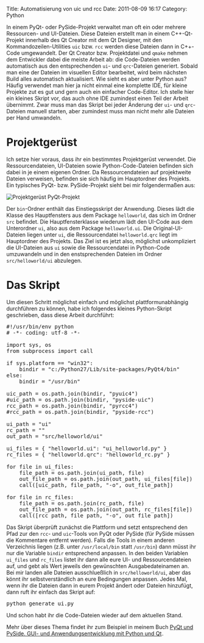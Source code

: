 Title: Automatisierung von uic und rcc
Date: 2011-08-09 16:17
Category: Python

In einem PyQt- oder PySide-Projekt verwaltet man oft ein oder mehrere Ressourcen- und UI-Dateien. Diese Dateien erstellt man in einem C++-Qt-Projekt innerhalb des Qt Creator mit dem Qt Designer, mit den Kommandozeilen-Utilities `uic` bzw. `rcc` werden diese Dateien dann in C++-Code umgewandelt. Der Qt Creator bzw. Projektdatei und `qmake` nehmen dem Entwickler dabei die meiste Arbeit ab: die Code-Dateien werden automatisch aus den entsprechenden `ui`- und `qrc`-Dateien generiert. Sobald man eine der Dateien im visuellen Editor bearbeitet, wird beim nächsten Build alles automatisch aktualisiert. Wie sieht es aber unter Python aus? Häufig verwendet man hier ja nicht einmal eine komplette IDE, für kleine Projekte zut es gut und gern auch ein einfacher Code-Editor. Ich stelle hier ein kleines Skript vor, das auch ohne IDE zumindest einen Teil der Arbeit übernimmt. Zwar muss man das Skript bei jeder Änderung der `ui`- und `qrc`-Dateien manuell starten, aber zumindest muss man nicht mehr alle Dateien per Hand umwandeln.

# Projektgerüst

Ich setze hier voraus, dass ihr ein bestimmtes Projektgerüst verwendet. Die Ressourcendateien, UI-Dateien sowie Python-Code-Dateien befinden sich dabei in je einem eigenen Ordner. Da Ressourcendateien auf projektweite Dateien verweisen, befinden sie sich häufig im Hauptordner des Projekts. Ein typisches PyQt- bzw. PySide-Projekt sieht bei mir folgendermaßen aus:

![Projektgerüst PyQt-Projekt](|static|../tutorials/11/tut11_1.png)

Der `bin`-Ordner enthält das Einstiegsskript der Anwendung. Dieses lädt die Klasse des Hauptfensters aus dem Package `helloworld`, das sich im Ordner `src` befindet. Die Hauptfensterklasse wiederum lädt den UI-Code aus dem Unterordner `ui`, also aus dem Package `helloworld.ui`. Die Original-UI-Dateien liegen unter `ui`, die Ressourcendatei `helloworld.qrc` liegt im Hauptordner des Projekts. Das Ziel ist es jetzt also, möglichst unkompliziert die UI-Dateien aus `ui` sowie die Ressourcendatei in Python-Code umzuwandeln und in den enstsprechenden Dateien im Ordner `src/helloworld/ui` abzulegen.

# Das Skript

Um diesen Schritt möglichst einfach und möglichst plattformunabhängig durchführen zu können, habe ich folgendes kleines Python-Skript geschrieben, dass diese Arbeit durchführt:

<pre class="brush:python;">
#!/usr/bin/env python
# -*- coding: utf-8 -*-

import sys, os
from subprocess import call

if sys.platform == "win32":
    bindir = "c:/Python27/Lib/site-packages/PyQt4/bin"
else:
    bindir = "/usr/bin"

uic_path = os.path.join(bindir, "pyuic4")
#uic_path = os.path.join(bindir, "pyside-uic")
rcc_path = os.path.join(bindir, "pyrcc4")
#rcc_path = os.path.join(bindir, "pyside-rcc")
    
ui_path = "ui"
rc_path = ""
out_path = "src/helloworld/ui"

ui_files = { "helloworld.ui": "ui_helloworld.py" }
rc_files = { "helloworld.qrc": "helloworld_rc.py" }

for file in ui_files:
    file_path = os.path.join(ui_path, file)
    out_file_path = os.path.join(out_path, ui_files[file])
    call([uic_path, file_path, "-o", out_file_path])
    
for file in rc_files:
    file_path = os.path.join(rc_path, file)
    out_file_path = os.path.join(out_path, rc_files[file])
    call([rcc_path, file_path, "-o", out_file_path])
</pre>

Das Skript überprüft zunächst die Plattform und setzt entsprechend den Pfad zur den `rcc`- und `uic`-Tools von PyQt oder PySide (für PySide müssen die Kommentare entfernt werden). Falls die Tools in einem anderen Verzeichnis liegen (z.B. unter `/usr/local/bin` statt `/usr/bin`) dann müsst ihr nur die Variable `bindir` entsprechend anpassen. In den beiden Variablen `ui_files` und `rc_files` listet ihr dann alle eure UI- und Ressourcendateien auf, und gebt als Wert jeweils den gewünschten Ausgabedateinamen an. Bei mir landen alle Dateien ausschlueßlich in `src/helloworld/ui`, aber das könnt ihr selbstverständlich an eure Bedingungen anpassen. Jedes Mal, wenn ihr die Dateien dann in eurem Projekt ändert oder Dateien hinzufügt, dann ruft ihr einfach das Skript auf:

<pre class="brush:bash;">
python generate_ui.py
</pre>

Und schon habt ihr die Code-Dateien wieder auf dem aktuellen Stand.

Mehr über dieses Thema findet ihr zum Beispiel in meinem Buch <a href="http://www.amazon.de/gp/product/3941841505/ref=as_li_tf_tl?ie=UTF8&camp=1638&creative=6742&creativeASIN=3941841505&linkCode=as2&tag=jsusde-21">PyQt und PySide. GUI- und Anwendungsentwicklung mit Python und Qt</a><img src="http://www.assoc-amazon.de/e/ir?t=jsusde-21&l=as2&o=3&a=3941841505" width="1" height="1" border="0" alt="book cover" style="border:none !important; margin:0px !important;" />.
